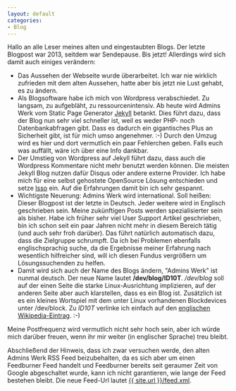 ```yaml
---
layout: default
categories:
- Blog
---
```

Hallo an alle Leser meines alten und eingestaubten Blogs. Der letzte Blogpost war 2013, seitdem war Sendepause. Bis jetzt! Allerdings wird sich damit auch einiges verändern:

* Das Aussehen der Webseite wurde überarbeitet. Ich war nie wirklich zufrieden mit dem alten Aussehen, hatte aber bis jetzt nie Lust gehabt, es zu ändern.
* Als Blogsoftware habe ich mich von Wordpress verabschiedet. Zu langsam, zu aufgebläht, zu ressourcenintensiv. Ab heute wird Admins Werk vom Static Page Generator <a href="https://jekyllrb.com/">Jekyll</a> betankt. Dies führt dazu, dass der Blog nun sehr viel schneller ist, weil es weder PHP- noch Datenbankabfragen gibt. Dass es dadurch ein gigantisches Plus an Sicherheit gibt, ist für mich umso angenehmer. :-) Durch den Umzug wird es hier und dort vermutlich ein paar Fehlerchen geben. Falls euch was auffällt, wäre ich über eine Info dankbar.
* Der Umstieg von Wordpress auf Jekyll führt dazu, dass auch die Wordpress Kommentare nicht mehr benutzt werden können. Die meisten Jekyll Blog nutzen dafür Disqus oder andere externe Provider. Ich habe mich für eine selbst gehostete OpenSource Lösung entschieden und setze <a href="http://posativ.org/isso/">Isso</a> ein. Auf die Erfahrungen damit bin ich sehr gespannt.
* Wichtigste Neuerung: Admins Werk wird international. Soll heißen: Dieser Blogpost ist der letzte in Deutsch. Jeder weitere wird in Englisch geschrieben sein. Meine zukünftigen Posts werden spezialisierter sein als bisher. Habe ich früher sehr viel User Support Artikel geschrieben, bin ich schon seit ein paar Jahren nicht mehr in diesem Bereich tätig (und auch sehr froh darüber). Das führt natürlich automatisch dazu, dass die Zielgruppe schrumpft. Da ich bei Problemen ebenfalls englischsprachig suche, da die Ergebnisse meiner Erfahrung nach wesentlich hilfreicher sind, will ich diesen Fundus vergrößern um Lösungssuchenden zu helfen.
* Damit wird sich auch der Name des Blogs ändern, "Admins Werk" ist nunmal deutsch. Der neue Name lautet **/dev/blog/ID10T**. */dev/blog* soll auf der einen Seite die starke Linux-Ausrichtung implizieren, auf der anderen Seite aber auch klarstellen, dass es ein Blog ist. Zusätzlich ist es ein kleines Wortspiel mit dem unter Linux vorhandenen Blockdevices unter /dev/block. Zu *ID10T* verlinke ich einfach auf den <a href="https://en.wikipedia.org/wiki/ID10T">englischen Wikipedia-Eintrag</a>. :-)

Meine Postfrequenz wird vermutlich nicht sehr hoch sein, aber ich würde mich darüber freuen, wenn ihr mir weiter (in englischer Sprache) treu bleibt.

Abschließend der Hinweis, dass ich zwar versuchen werde, den alten Admins Werk RSS Feed beizubehalten, da es sich aber um einen Feedburner Feed handelt und Feedburner bereits seit geraumer Zeit von Google abgeschaltet wurde, kann ich nicht garantieren, wie lange der Feed bestehen bleibt. Die neue Feed-Url lautet <a href="{{ site.url }}/feed.xml">{{ site.url }}/feed.xml</a>.
